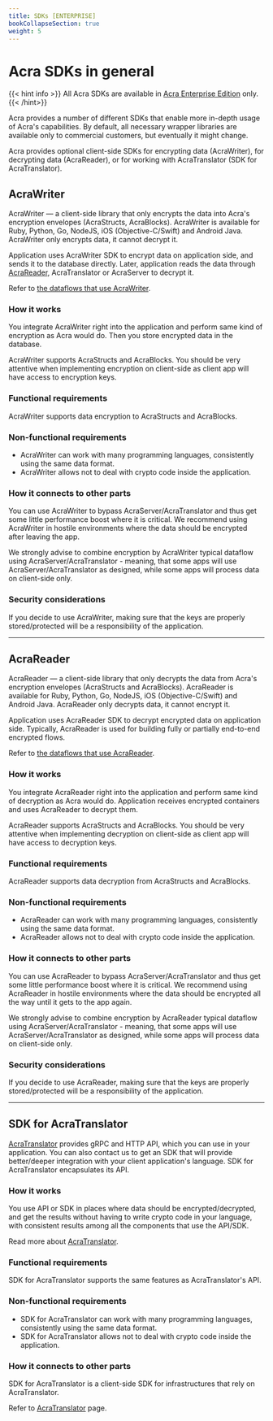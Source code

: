 ```yaml
---
title: SDKs [ENTERPRISE]
bookCollapseSection: true
weight: 5
---
```


# Acra SDKs in general

{{< hint info >}}
All Acra SDKs are available in [Acra Enterprise Edition](/acra/enterprise-edition/) only.
{{< /hint>}}

Acra provides a number of different SDKs that enable more in-depth usage of Acra's capabilities. By default, all necessary wrapper libraries are available only to commercial customers, but eventually it might change. 

Acra provides optional client-side SDKs for encrypting data (AcraWriter), for decrypting data (AcraReader), or for working with AcraTranslator (SDK for AcraTranslator).

## AcraWriter

AcraWriter — a client-side library that only encrypts the data into Acra's encryption envelopes (AcraStructs, AcraBlocks). AcraWriter is available for Ruby, Python, Go, NodeJS, iOS (Objective-C/Swift) and Android Java. AcraWriter only encrypts data, it cannot decrypt it.

Application uses AcraWriter SDK to encrypt data on application side, and sends it to the database directly. Later, application reads the data through [AcraReader](#acrareader), AcraTranslator or AcraServer to decrypt it. 

Refer to [the dataflows that use AcraWriter](/acra/acra-in-depth/data-flow/#client-side-encryption-server-side-decryption).

### How it works

You integrate AcraWriter right into the application and perform same kind of encryption as Acra would do. Then you store encrypted data in the database.

AcraWriter supports AcraStructs and AcraBlocks. You should be very attentive when implementing encryption on client-side as client app will have access to encryption keys.

### Functional requirements

AcraWriter supports data encryption to AcraStructs and AcraBlocks.

### Non-functional requirements

* AcraWriter can work with many programming languages, consistently using the same data format.
* AcraWriter allows not to deal with crypto code inside the application.

### How it connects to other parts

You can use AcraWriter to bypass AcraServer/AcraTranslator and thus get some little performance boost where it is critical. We recommend using AcraWriter in hostile environments where the data should be encrypted after leaving the app. 

We strongly advise to combine encryption by AcraWriter typical dataflow using AcraServer/AcraTranslator - meaning, that some apps will use AcraServer/AcraTranslator as designed, while some apps will process data on client-side only.

### Security considerations

If you decide to use AcraWriter, making sure that the keys are properly stored/protected will be a responsibility of the application.


--- 
## AcraReader

AcraReader — a client-side library that only decrypts the data from Acra's encryption envelopes (AcraStructs and AcraBlocks). AcraReader is available for Ruby, Python, Go, NodeJS, iOS (Objective-C/Swift) and Android Java. AcraReader only decrypts data, it cannot encrypt it.

Application uses AcraReader SDK to decrypt encrypted data on application side. Typically, AcraReader is used for building fully or partially end-to-end encrypted flows. 

Refer to [the dataflows that use AcraReader](/acra/acra-in-depth/data-flow/#end-to-end-encrypted-dataflow).

### How it works

You integrate AcraReader right into the application and perform same kind of decryption as Acra would do. Application receives encrypted containers and uses AcraReader to decrypt them.

AcraReader supports AcraStructs and AcraBlocks. You should be very attentive when implementing decryption on client-side as client app will have access to decryption keys.

### Functional requirements

AcraReader supports data decryption from AcraStructs and AcraBlocks.

### Non-functional requirements

* AcraReader can work with many programming languages, consistently using the same data format.
* AcraReader allows not to deal with crypto code inside the application.

### How it connects to other parts

You can use AcraReader to bypass AcraServer/AcraTranslator and thus get some little performance boost where it is critical. We recommend using AcraReader in hostile environments where the data should be encrypted all the way until it gets to the app again. 

We strongly advise to combine encryption by AcraReader typical dataflow using AcraServer/AcraTranslator - meaning, that some apps will use AcraServer/AcraTranslator as designed, while some apps will process data on client-side only.

### Security considerations

If you decide to use AcraReader, making sure that the keys are properly stored/protected will be a responsibility of the application.


---

## SDK for AcraTranslator

[AcraTranslator](/acra/acra-in-depth/architecture/acratranslator/) provides gRPC and HTTP API, which you can use in your application. You can also contact us to get an SDK that will provide better/deeper integration with your client application's language. SDK for AcraTranslator encapsulates its API.

### How it works

You use API or SDK in places where data should be encrypted/decrypted, and get the results without having to write crypto code in your language,
with consistent results among all the components that use the API/SDK.

Read more about [AcraTranslator](/acra/acra-in-depth/architecture/acratranslator/).


### Functional requirements

SDK for AcraTranslator supports the same features as AcraTranslator's API.

### Non-functional requirements

* SDK for AcraTranslator can work with many programming languages, consistently using the same data format.
* SDK for AcraTranslator allows not to deal with crypto code inside the application.

### How it connects to other parts

SDK for AcraTranslator is a client-side SDK for infrastructures that rely on AcraTranslator. 

Refer to [AcraTranslator](/acra/acra-in-depth/architecture/acratranslator/) page.

